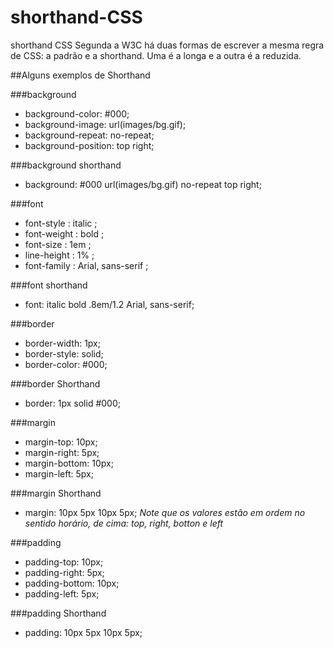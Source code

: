 # shorthand-CSS
shorthand CSS
Segunda a W3C há duas formas de escrever a mesma regra de CSS: a padrão e a shorthand. Uma é a longa e a outra é a reduzida.

##Alguns exemplos de Shorthand

###background
- background-color: #000;
- background-image: url(images/bg.gif);
- background-repeat: no-repeat;
- background-position: top right;

###background shorthand
- background: #000 url(images/bg.gif) no-repeat top right;

###font
- font-style : italic ; 
- font-weight : bold ; 
- font-size :  1em ; 
- line-height :  1% ; 
- font-family : Arial, sans-serif ;


###font shorthand
- font: italic bold .8em/1.2 Arial, sans-serif;

###border
- border-width: 1px;
- border-style: solid;
- border-color: #000;

###border Shorthand
- border: 1px solid #000;

###margin 
- margin-top: 10px;
- margin-right: 5px;
- margin-bottom: 10px;
- margin-left: 5px;

###margin Shorthand
- margin: 10px 5px 10px 5px;
*Note que os valores estão em ordem no sentido horário, de cima: top, right, botton e left*

###padding
- padding-top: 10px;
- padding-right: 5px;
- padding-bottom: 10px;
- padding-left: 5px;

###padding Shorthand
- padding: 10px 5px 10px 5px;